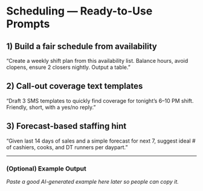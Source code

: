 # Scheduling — Ready-to-Use Prompts

## 1) Build a fair schedule from availability
“Create a weekly shift plan from this availability list. Balance hours, avoid clopens, ensure 2 closers nightly. Output a table.”

## 2) Call-out coverage text templates
“Draft 3 SMS templates to quickly find coverage for tonight’s 6–10 PM shift. Friendly, short, with a yes/no reply.”

## 3) Forecast-based staffing hint
“Given last 14 days of sales and a simple forecast for next 7, suggest ideal # of cashiers, cooks, and DT runners per daypart.”

---

### (Optional) Example Output
_Paste a good AI-generated example here later so people can copy it._
